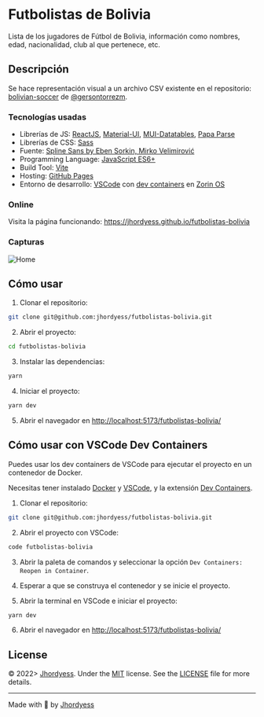 # Futbolistas de Bolivia

Lista de los jugadores de Fútbol de Bolivia, información como nombres, edad, nacionalidad, club al que pertenece, etc.

## Descripción

Se hace representación visual a un archivo CSV existente en el repositorio: [bolivian-soccer](https://github.com/gersontorrezm/bolivian-soccer) de [@gersontorrezm](https://github.com/gersontorrezm).

### Tecnologías usadas

- Librerías de JS: [ReactJS](https://reactjs.org/), [Material-UI](https://mui.com/), [MUI-Datatables](https://github.com/gregnb/mui-datatables), [Papa Parse](https://www.papaparse.com/)
- Librerías de CSS: [Sass](https://sass-lang.com/)
- Fuente: [Spline Sans by Eben Sorkin, Mirko Velimirović](https://fonts.google.com/specimen/Spline+Sans)
- Programming Language: [JavaScript ES6+](https://developer.mozilla.org/en-US/docs/Web/JavaScript)
- Build Tool: [Vite](https://vitejs.dev/)
- Hosting: [GitHub Pages](https://pages.github.com/)
- Entorno de desarrollo: [VSCode](https://code.visualstudio.com/) con [dev containers](https://code.visualstudio.com/docs/remote/containers) en [Zorin OS](https://zorinos.com/)

### Online

Visita la página funcionando: <https://jhordyess.github.io/futbolistas-bolivia>

### Capturas

![Home](https://res.cloudinary.com/jhordyess/image/upload/v1675257054/futbolistas-bolivia/home.png_sxc6q8.png)

## Cómo usar

1. Clonar el repositorio:

```bash
git clone git@github.com:jhordyess/futbolistas-bolivia.git
```

2. Abrir el proyecto:

```bash
cd futbolistas-bolivia
```

3. Instalar las dependencias:

```bash
yarn
```

4. Iniciar el proyecto:

```bash
yarn dev
```

5. Abrir el navegador en <http://localhost:5173/futbolistas-bolivia/>

## Cómo usar con VSCode Dev Containers

Puedes usar los dev containers de VSCode para ejecutar el proyecto en un contenedor de Docker.

Necesitas tener instalado [Docker](https://www.docker.com/) y [VSCode](https://code.visualstudio.com/), y la extensión [Dev Containers](https://marketplace.visualstudio.com/items?itemName=ms-vscode-remote.remote-containers).

1. Clonar el repositorio:

```bash
git clone git@github.com:jhordyess/futbolistas-bolivia.git
```

2. Abrir el proyecto con VSCode:

```bash
code futbolistas-bolivia
```

3. Abrir la paleta de comandos y seleccionar la opción `Dev Containers: Reopen in Container`.

4. Esperar a que se construya el contenedor y se inicie el proyecto.

5. Abrir la terminal en VSCode e iniciar el proyecto:

```bash
yarn dev
```

6. Abrir el navegador en <http://localhost:5173/futbolistas-bolivia/>

## License

© 2022> [Jhordyess](https://github.com/jhordyess). Under the [MIT](https://choosealicense.com/licenses/mit/) license. See the [LICENSE](./LICENSE) file for more details.

---

Made with 💪 by [Jhordyess](https://www.jhordyess.com/)
